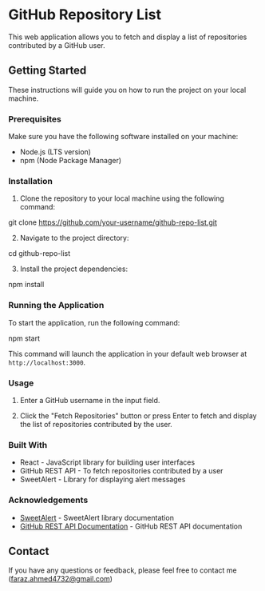 # GitHub Repository List

This web application allows you to fetch and display a list of repositories contributed by a GitHub user.

## Getting Started

These instructions will guide you on how to run the project on your local machine.

### Prerequisites

Make sure you have the following software installed on your machine:

- Node.js (LTS version)
- npm (Node Package Manager)

### Installation

1. Clone the repository to your local machine using the following command:

git clone https://github.com/your-username/github-repo-list.git


2. Navigate to the project directory:

cd github-repo-list


3. Install the project dependencies:

npm install


### Running the Application

To start the application, run the following command:

npm start


This command will launch the application in your default web browser at `http://localhost:3000`.

### Usage

1. Enter a GitHub username in the input field.

2. Click the "Fetch Repositories" button or press Enter to fetch and display the list of repositories contributed by the user.

### Built With

- React - JavaScript library for building user interfaces
- GitHub REST API - To fetch repositories contributed by a user
- SweetAlert - Library for displaying alert messages

### Acknowledgements

- [SweetAlert](https://sweetalert2.github.io/) - SweetAlert library documentation
- [GitHub REST API Documentation](https://docs.github.com/en/rest) - GitHub REST API documentation

## Contact

If you have any questions or feedback, please feel free to contact me (faraz.ahmed4732@gmail.com)

